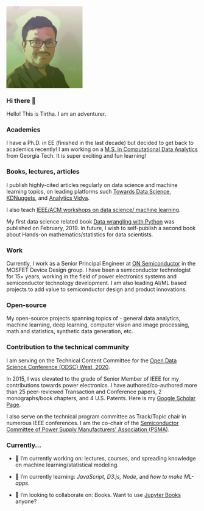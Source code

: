 <!--
**tirthajyoti/tirthajyoti** is a ✨ _special_ ✨ repository because its `README.md` (this file) appears on your GitHub profile.

Here are some ideas to get you started:

- 🔭 I’m currently working on ...
- 🌱 I’m currently learning ...
- 👯 I’m looking to collaborate on ...
- 🤔 I’m looking for help with ...
- 💬 Ask me about ...
- 📫 How to reach me: ...
- 😄 Pronouns: ...
- ⚡ Fun fact: ...
-->

<img src="https://raw.githubusercontent.com/tirthajyoti/tirthajyoti/master/Stylized-1.gif" width=200 align="middle">

### Hi there 👋
Hello! This is Tirtha. I am an adventurer. 

### Academics
I have a Ph.D. in EE (finished in the last decade) but decided to get back to academics recently! I am working on a [M.S. in Computational Data Analytics](https://pe.gatech.edu/master-science-degrees/analytics/program-information/computational-data-analytics-track) from Georgia Tech. It is super exciting and fun learning!

### Books, lectures, articles
I publish highly-cited articles regularly on data science and machine learning topics, on leading platforms such [Towards Data Science](https://towardsdatascience.com/@tirthajyoti), [KDNuggets](https://www.kdnuggets.com/author/tirthajyoti-sarkar), and [Analytics Vidya](https://medium.com/analytics-vidhya/why-a-business-analytics-problem-demands-all-of-your-expertise-at-once-1290170808c4). 

I also teach [IEEE/ACM workshops on data science/ machine learning](https://valleyml.thinkific.com/bundles/machine-learning-and-deep-learning-boot-camp).

My first data science related book [Data wrangling with Python](https://www.amazon.com/Data-Wrangling-Python-Creating-actionable-ebook/dp/B07JF26NGJ) was published on February, 2019. In future, I wish to self-publish a second book about Hands-on mathematics/statistics for data scientists.

### Work
Currently, I work as a Senior Principal Engineer at [ON Semiconductor](http://www.onsemi.com/) in the MOSFET Device Design group. I have been a semiconductor technologist for 15+ years, working in the field of power electronics systems and semiconductor technology development. I am also leading AI/ML based projects to add value to semiconductor design and product innovations.

### Open-source
My open-source projects spanning topics of - general data analytics, machine learning, deep learning, computer vision and image processing, math and statistics, synthetic data generation, etc.

### Contribution to the technical community
I am serving on the Technical Content Committee for the [Open Data Science Conference (ODSC) West, 2020](https://odsc.com/california/).

In 2015, I was elevated to the grade of Senior Member of IEEE for my contributions towards power electronics. I have authored/co-authored more than 25 peer-reviewed Transaction and Conference papers, 2 monographs/book chapters, and 4 U.S. Patents. Here is my [Google Scholar Page](https://scholar.google.com/citations?user=PUAA0uQAAAAJ&hl=en).

I also serve on the technical program committee as Track/Topic chair in numerous IEEE conferences. I am the co-chair of the [Semiconductor Committee of Power Supply Manufacturers' Association (PSMA)](https://www.psma.com/meetings/semiconductor-committee-0).

### Currently...

- 🔭 I’m currently working on: lectures, courses, and spreading knowledge on machine learning/statistical modeling.

- 🌱 I’m currently learning: _JavaScript, D3.js, Node_, and _how to make ML-apps_.

- 👯 I’m looking to collaborate on: Books. Want to use [Jupyter Books](https://jupyterbook.org/intro.html) anyone?
